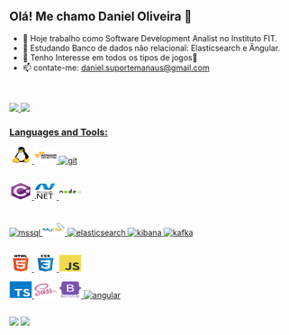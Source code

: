 ## Olá! Me chamo Daniel Oliveira 👋


- 🔭 Hoje trabalho como Software Development Analist no Instituto FIT.
- 🌱 Estudando Banco de dados não relacional: Elasticsearch e Ângular.
- 💙 Tenho Interesse em todos os tipos de jogos👾
- 📫 contate-me: daniel.suportemanaus@gmail.com

<br></br>
<a href="https://github.com/DanielManaus">
  <img height="180em" src="https://github-readme-stats.vercel.app/api/top-langs/?username=DanielManaus&layout=compact&langs_count=7&theme=react"/>
  <img height="180em" src="https://github-readme-stats.vercel.app/api?username=DanielManaus&show_icons=true&theme=react&include_all_commits=true&count_private=true"/>
</div>

<h3 align="left">Languages and Tools:</h3>
<p align="left">
  <a href="https://angular.io" target="_blank" rel="noreferrer">
<img src="https://raw.githubusercontent.com/devicons/devicon/master/icons/linux/linux-original.svg" alt="linux" width="40" height="30"/> </a> <a href="https://www.microsoft.com/en-us/sql-server" target="_blank" rel="noreferrer">
<img src="https://raw.githubusercontent.com/devicons/devicon/master/icons/amazonwebservices/amazonwebservices-original-wordmark.svg" alt="aws" width="40" height="30"/> </a> <a href="https://getbootstrap.com" target="_blank" rel="noreferrer">
<img src="https://www.vectorlogo.zone/logos/git-scm/git-scm-icon.svg" alt="git" width="40" height="30"/> </a> <a href="https://www.w3.org/html/" target="_blank" rel="noreferrer">
<br></br>

<img src="https://raw.githubusercontent.com/devicons/devicon/master/icons/csharp/csharp-original.svg" alt="csharp" width="40" height="30"/> </a> <a href="https://www.w3schools.com/css/" target="_blank" rel="noreferrer">
<img src="https://raw.githubusercontent.com/devicons/devicon/master/icons/dot-net/dot-net-original-wordmark.svg" alt="dotnet" width="40" height="30"/> </a> <a href="https://www.elastic.co" target="_blank" rel="noreferrer">
<img src="https://raw.githubusercontent.com/devicons/devicon/master/icons/nodejs/nodejs-original-wordmark.svg" alt="nodejs" width="40" height="30"/> </a> <a href="https://sass-lang.com" target="_blank" rel="noreferrer">
<br></br>

<img src="https://www.svgrepo.com/show/303229/microsoft-sql-server-logo.svg" alt="mssql" width="40" height="30"/> </a> <a href="https://www.mysql.com/" target="_blank" rel="noreferrer">
<img src="https://raw.githubusercontent.com/devicons/devicon/master/icons/mysql/mysql-original-wordmark.svg" alt="mysql" width="40" height="30"/> </a> <a href="https://nodejs.org" target="_blank" rel="noreferrer">
<img src="https://www.vectorlogo.zone/logos/elastic/elastic-icon.svg" alt="elasticsearch" width="40" height="30"/> </a> <a href="https://git-scm.com/" target="_blank" rel="noreferrer">
<img src="https://www.vectorlogo.zone/logos/elasticco_kibana/elasticco_kibana-icon.svg" alt="kibana" width="40" height="30"/> </a> <a href="https://www.linux.org/" target="_blank" rel="noreferrer">
<img src="https://www.vectorlogo.zone/logos/apache_kafka/apache_kafka-icon.svg" alt="kafka" width="40" height="30"/> </a> <a href="https://www.elastic.co/kibana" target="_blank" rel="noreferrer">
<br></br>

<img src="https://raw.githubusercontent.com/devicons/devicon/master/icons/html5/html5-original-wordmark.svg" alt="html5" width="40" height="30"/> </a> <a href="https://developer.mozilla.org/en-US/docs/Web/JavaScript" target="_blank" rel="noreferrer">
<img src="https://raw.githubusercontent.com/devicons/devicon/master/icons/css3/css3-original-wordmark.svg" alt="css3" width="40" height="30"/> </a> <a href="https://dotnet.microsoft.com/" target="_blank" rel="noreferrer">
<img src="https://raw.githubusercontent.com/devicons/devicon/master/icons/javascript/javascript-original.svg" alt="javascript" width="40" height="30"/> </a> <a href="https://kafka.apache.org/" target="_blank" rel="noreferrer"> 

<img src="https://raw.githubusercontent.com/devicons/devicon/master/icons/typescript/typescript-original.svg" alt="typescript" width="40" height="30"/> </a> 
<img src="https://raw.githubusercontent.com/devicons/devicon/master/icons/sass/sass-original.svg" alt="sass" width="40" height="30"/> </a> <a href="https://www.typescriptlang.org/" target="_blank" rel="noreferrer"> 
<img src="https://raw.githubusercontent.com/devicons/devicon/master/icons/bootstrap/bootstrap-plain-wordmark.svg" alt="bootstrap" width="40" height="30"/> </a> <a href="https://www.w3schools.com/cs/" target="_blank" rel="noreferrer"> 
<img src="https://angular.io/assets/images/logos/angular/angular.svg" alt="angular" width="40" height="30"/> </a> <a href="https://aws.amazon.com" target="_blank" rel="noreferrer"> 



##
  
  <div>  
  <a href = "mailto:daniel.suportemanaus@gmail.com"><img src="https://img.shields.io/badge/-Gmail-%23333?style=for-the-badge&logo=gmail&logoColor=white" target="_blank"></a>
  <a href="https://www.linkedin.com/in/daniel-oliveira-manaus/" target="_blank"><img src="https://img.shields.io/badge/-LinkedIn-%230077B5?style=for-the-badge&logo=linkedin&logoColor=white" target="_blank"></a>
    
 <div style="display: inline_block">
<img align="right" alt="daniel-pic" height="150"  src="https://media2.giphy.com/media/x36sgBgrSo6saSpaaj/giphy.gif?cid=790b76110ff2468f1883bb4f01c56769d514781b540e31cd&amp;rid=giphy.gif&amp;ct=g" alt="Animated GIF" style="width: 500px; height: 500px; left: 0px; top: 0px; opacity: 0;">
</div>
